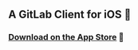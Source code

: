 ## A GitLab Client for iOS 👋  

### <a href="https://apps.apple.com/us/app/gitblur/id1616631675" target="_blank">Download on the App Store</a>  🚀
